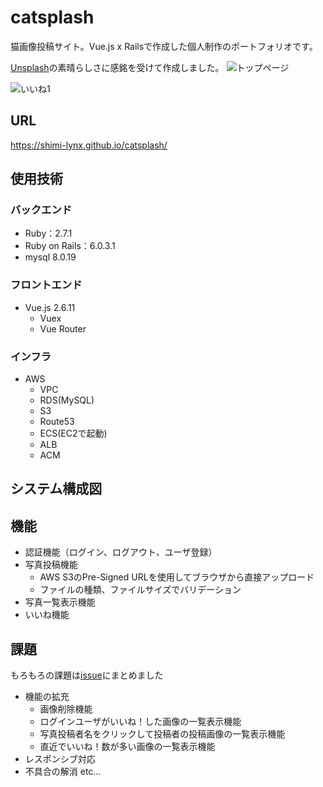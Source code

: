 # catsplash
猫画像投稿サイト。Vue.js x Railsで作成した個人制作のポートフォリオです。

[Unsplash](https://unsplash.com/)の素晴らしさに感銘を受けて作成しました。
![トップページ](https://user-images.githubusercontent.com/56603283/87071005-928d5a00-c254-11ea-9efa-8d205813c176.jpg)

![いいね1](https://user-images.githubusercontent.com/56603283/87076075-34fd0b80-c25c-11ea-91fd-a80dbca243cc.gif)

## URL
https://shimi-lynx.github.io/catsplash/


## 使用技術
### バックエンド
- Ruby：2.7.1
- Ruby on Rails：6.0.3.1
- mysql 8.0.19

### フロントエンド
- Vue.js 2.6.11
  - Vuex
  - Vue Router

### インフラ
- AWS
  - VPC
  - RDS(MySQL)
  - S3
  - Route53
  - ECS(EC2で起動)
  - ALB
  - ACM

## システム構成図

## 機能
- 認証機能（ログイン、ログアウト、ユーザ登録）
- 写真投稿機能
  - AWS S3のPre-Signed URLを使用してブラウザから直接アップロード
  - ファイルの種類、ファイルサイズでバリデーション
- 写真一覧表示機能
- いいね機能

## 課題
もろもろの課題は[issue](https://github.com/shimi-lynx/catsplash/issues)にまとめました
- 機能の拡充
  - 画像削除機能
  - ログインユーザがいいね！した画像の一覧表示機能
  - 写真投稿者名をクリックして投稿者の投稿画像の一覧表示機能
  - 直近でいいね！数が多い画像の一覧表示機能
- レスポンシブ対応
- 不具合の解消
etc…
